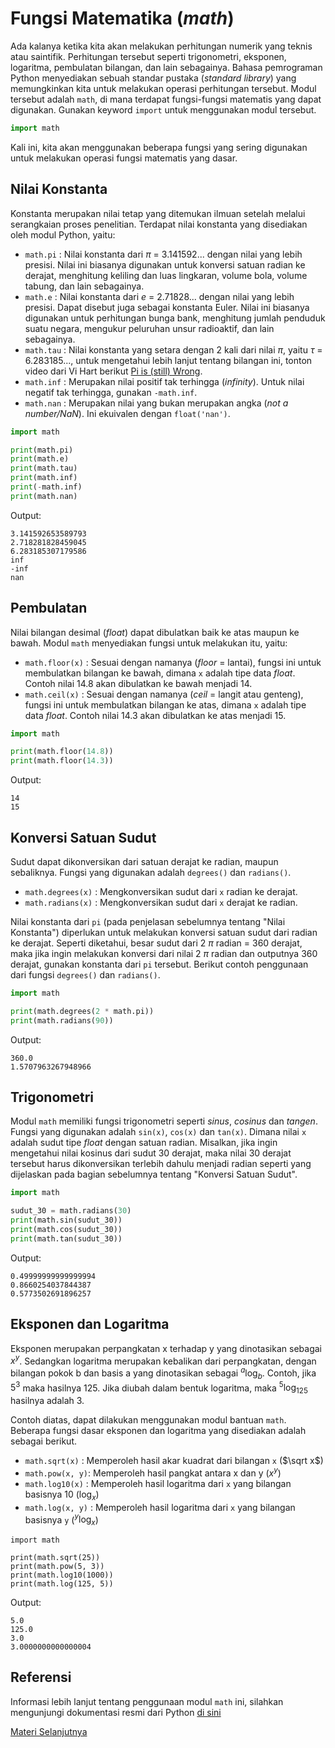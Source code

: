 # Fungsi Matematika (_math_)

Ada kalanya ketika kita akan melakukan perhitungan numerik yang teknis atau saintifik. Perhitungan tersebut seperti trigonometri, eksponen, logaritma, pembulatan bilangan, dan lain sebagainya. Bahasa pemrograman Python menyediakan sebuah standar pustaka (_standard library_) yang memungkinkan kita untuk melakukan operasi perhitungan tersebut. Modul tersebut adalah `math`, di mana terdapat fungsi-fungsi matematis yang dapat digunakan. Gunakan keyword `import` untuk menggunakan modul tersebut.
```python
import math
```

Kali ini, kita akan menggunakan beberapa fungsi yang sering digunakan untuk melakukan operasi fungsi matematis yang dasar.

## Nilai Konstanta
Konstanta merupakan nilai tetap yang ditemukan ilmuan setelah melalui serangkaian proses penelitian. Terdapat nilai konstanta yang disediakan oleh modul Python, yaitu:
- `math.pi` : Nilai konstanta dari $\pi$ = 3.141592... dengan nilai yang lebih presisi. Nilai ini biasanya digunakan untuk konversi satuan radian ke derajat, menghitung keliling dan luas lingkaran, volume bola, volume tabung, dan lain sebagainya.
- `math.e` : Nilai konstanta dari _e_ = 2.71828... dengan nilai yang lebih presisi. Dapat disebut juga sebagai konstanta Euler. Nilai ini biasanya digunakan untuk perhitungan bunga bank, menghitung jumlah penduduk suatu negara, mengukur peluruhan unsur radioaktif, dan lain sebagainya.
- `math.tau` : Nilai konstanta yang setara dengan 2 kali dari nilai $\pi$, yaitu $\tau$ = 6.283185..., untuk mengetahui lebih lanjut tentang bilangan ini, tonton video dari Vi Hart berikut [Pi is (still) Wrong](https://www.youtube.com/watch?v=jG7vhMMXagQ).
- `math.inf` : Merupakan nilai positif tak terhingga (_infinity_). Untuk nilai negatif tak terhingga, gunakan `-math.inf`.
- `math.nan` : Merupakan nilai yang bukan merupakan angka (_not a number/NaN_). Ini ekuivalen dengan `float('nan')`.

```python
import math

print(math.pi)
print(math.e)
print(math.tau)
print(math.inf)
print(-math.inf)
print(math.nan)
```

Output:
```
3.141592653589793
2.718281828459045
6.283185307179586
inf
-inf
nan
```

## Pembulatan
Nilai bilangan desimal (_float_) dapat dibulatkan baik ke atas maupun ke bawah. Modul `math` menyediakan fungsi untuk melakukan itu, yaitu:
- `math.floor(x)` : Sesuai dengan namanya (_floor_ = lantai), fungsi ini untuk membulatkan bilangan ke bawah, dimana `x` adalah tipe data _float_. Contoh nilai 14.8 akan dibulatkan ke bawah menjadi 14.
- `math.ceil(x)` : Sesuai dengan namanya (_ceil_ = langit atau genteng), fungsi ini untuk membulatkan bilangan ke atas, dimana `x` adalah tipe data _float_. Contoh nilai 14.3 akan dibulatkan ke atas menjadi 15.

```python
import math

print(math.floor(14.8))
print(math.floor(14.3))
```

Output:
```
14
15
```

## Konversi Satuan Sudut
Sudut dapat dikonversikan dari satuan derajat ke radian, maupun sebaliknya. Fungsi yang digunakan adalah `degrees()` dan `radians()`.
- `math.degrees(x)` : Mengkonversikan sudut dari `x` radian ke derajat.
- `math.radians(x)` : Mengkonversikan sudut dari `x` derajat ke radian.

Nilai konstanta dari `pi` (pada penjelasan sebelumnya tentang "Nilai Konstanta") diperlukan untuk melakukan konversi satuan sudut dari radian ke derajat. Seperti diketahui, besar sudut dari 2 $\pi$ radian = 360 derajat, maka jika ingin melakukan konversi dari nilai 2 $\pi$ radian dan outputnya 360 derajat, gunakan konstanta dari `pi` tersebut. Berikut contoh penggunaan dari fungsi `degrees()` dan `radians()`.

```python
import math

print(math.degrees(2 * math.pi))
print(math.radians(90))
```

Output:
```
360.0
1.5707963267948966
```

## Trigonometri
Modul `math` memiliki fungsi trigonometri seperti _sinus_, _cosinus_ dan _tangen_. Fungsi yang digunakan adalah `sin(x)`, `cos(x)` dan `tan(x)`. Dimana nilai `x` adalah sudut tipe _float_ dengan satuan radian. Misalkan, jika ingin mengetahui nilai kosinus dari sudut 30 derajat, maka nilai 30 derajat tersebut harus dikonversikan terlebih dahulu menjadi radian seperti yang dijelaskan pada bagian sebelumnya tentang "Konversi Satuan Sudut".

```python
import math

sudut_30 = math.radians(30)
print(math.sin(sudut_30))
print(math.cos(sudut_30))
print(math.tan(sudut_30))
```

Output:
```
0.49999999999999994
0.8660254037844387
0.5773502691896257
```

## Eksponen dan Logaritma
Eksponen merupakan perpangkatan x terhadap y yang dinotasikan sebagai $x^y$. Sedangkan logaritma merupakan kebalikan dari perpangkatan, dengan bilangan pokok b dan basis a yang dinotasikan sebagai $^a\log_b$. Contoh, jika $5^3$ maka hasilnya 125. Jika diubah dalam bentuk logaritma, maka $^5\log_{125}$ hasilnya adalah 3.

Contoh diatas, dapat dilakukan menggunakan modul bantuan `math`. Beberapa fungsi dasar eksponen dan logaritma yang disediakan adalah sebagai berikut.
- `math.sqrt(x)` : Memperoleh hasil akar kuadrat dari bilangan `x` ($\sqrt x$)
- `math.pow(x, y)`: Memperoleh hasil pangkat antara x dan y ($x^y$)
- `math.log10(x)` : Memperoleh hasil logaritma dari `x` yang bilangan basisnya 10 ($\log_x$)
- `math.log(x, y)` : Memperoleh hasil logaritma dari `x` yang bilangan basisnya `y` ($^y\log_x$)

```python3
import math

print(math.sqrt(25))
print(math.pow(5, 3))
print(math.log10(1000))
print(math.log(125, 5))
```

Output:
```
5.0
125.0
3.0
3.0000000000000004
```

## Referensi
Informasi lebih lanjut tentang penggunaan modul `math` ini, silahkan mengunjungi dokumentasi resmi dari Python [di sini](https://docs.python.org/3.9/library/math.html)

[Materi Selanjutnya](../16_class)